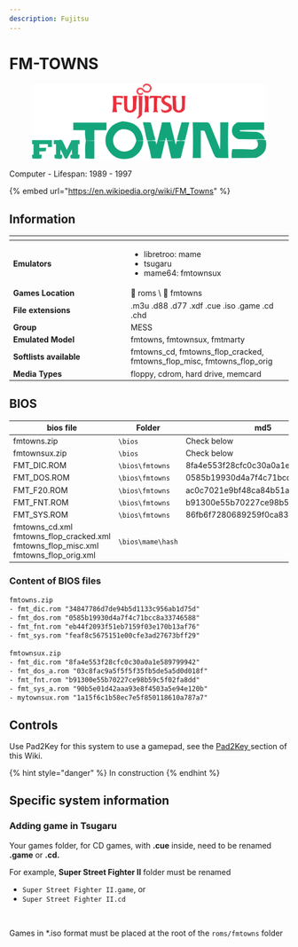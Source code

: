 ```yaml
---
description: Fujitsu
---
```


# FM-TOWNS

<div align="left">

<figure><img src="https://raw.githubusercontent.com/fabricecaruso/es-theme-carbon/52ff37c9e265587d006945a2ba695b5a962b3a3d/art/logos/fmtowns.svg" alt=""><figcaption></figcaption></figure>

</div>

Computer - Lifespan: 1989 - 1997

{% embed url="https://en.wikipedia.org/wiki/FM_Towns" %}

## Information

<table data-header-hidden><thead><tr><th width="198"></th><th></th><th data-hidden></th></tr></thead><tbody><tr><td><strong>Emulators</strong></td><td><ul><li>libretroo: mame</li><li>tsugaru</li><li>mame64: fmtownsux</li></ul></td><td></td></tr><tr><td><strong>Games Location</strong></td><td><span data-gb-custom-inline data-tag="emoji" data-code="1f4c1">📁</span> roms \ <span data-gb-custom-inline data-tag="emoji" data-code="1f4c2">📂</span> fmtowns</td><td></td></tr><tr><td><strong>File extensions</strong></td><td>.m3u .d88 .d77 .xdf .cue .iso .game .cd .chd</td><td></td></tr><tr><td><strong>Group</strong></td><td>MESS</td><td></td></tr><tr><td><strong>Emulated Model</strong></td><td>fmtowns, fmtownsux, fmtmarty</td><td></td></tr><tr><td><strong>Softlists available</strong></td><td>fmtowns_cd, fmtowns_flop_cracked, fmtowns_flop_misc, fmtowns_flop_orig</td><td></td></tr><tr><td><strong>Media Types</strong></td><td>floppy, cdrom, hard drive, memcard</td><td></td></tr></tbody></table>

## BIOS

<table><thead><tr><th width="248.55555555555554">bios file</th><th width="187">Folder</th><th>md5</th></tr></thead><tbody><tr><td>fmtowns.zip</td><td><code>\bios</code></td><td>Check below</td></tr><tr><td>fmtownsux.zip</td><td><code>\bios</code></td><td>Check below</td></tr><tr><td>FMT_DIC.ROM</td><td><code>\bios\fmtowns</code></td><td>8fa4e553f28cfc0c30a0a1e589799942</td></tr><tr><td>FMT_DOS.ROM</td><td><code>\bios\fmtowns</code></td><td>0585b19930d4a7f4c71bcc8a33746588</td></tr><tr><td>FMT_F20.ROM</td><td><code>\bios\fmtowns</code></td><td>ac0c7021e9bf48ca84b51ab651169a88</td></tr><tr><td>FMT_FNT.ROM</td><td><code>\bios\fmtowns</code></td><td>b91300e55b70227ce98b59c5f02fa8dd</td></tr><tr><td>FMT_SYS.ROM</td><td><code>\bios\fmtowns</code></td><td>86fb6f7280689259f0ca839dd3dd6cde</td></tr><tr><td>fmtowns_cd.xml<br>fmtowns_flop_cracked.xml<br>fmtowns_flop_misc.xml<br>fmtowns_flop_orig.xml</td><td><code>\bios\mame\hash</code></td><td></td></tr></tbody></table>

### Content of BIOS files

```
fmtowns.zip
- fmt_dic.rom "34847786d7de94b5d1133c956ab1d75d"
- fmt_dos.rom "0585b19930d4a7f4c71bcc8a33746588"
- fmt_fnt.rom "eb44f2093f51eb7159f03e170b13af76"
- fmt_sys.rom "feaf8c5675151e00cfe3ad27673bff29"

fmtownsux.zip
- fmt_dic.rom "8fa4e553f28cfc0c30a0a1e589799942"
- fmt_dos_a.rom "03c8fac9a5f5f5f35fb5de5a5d0d018f"
- fmt_fnt.rom "b91300e55b70227ce98b59c5f02fa8dd"
- fmt_sys_a.rom "90b5e01d42aaa93e8f4503a5e94e120b"
- mytownsux.rom "1a15f6c1b58ec7e5f850118610a787a7"
```

## Controls

Use Pad2Key for this system to use a gamepad, see the [Pad2Key ](../../../../controllers/pad2key.md)section of this Wiki.

{% hint style="danger" %}
In construction
{% endhint %}

## Specific system information

### Adding game in Tsugaru

Your games folder, for CD games, with **.cue** inside, need to be renamed **.game** or **.cd.**

For example, **Super Street Fighter II** folder must be renamed

* `Super Street Fighter II.game`, or
* `Super Street Fighter II.cd`

<div align="left">

<figure><img src="https://i.imgur.com/wsunOFc.png" alt=""><figcaption></figcaption></figure>

</div>

Games in \*.iso format must be placed at the root of the `roms/fmtowns` folder

